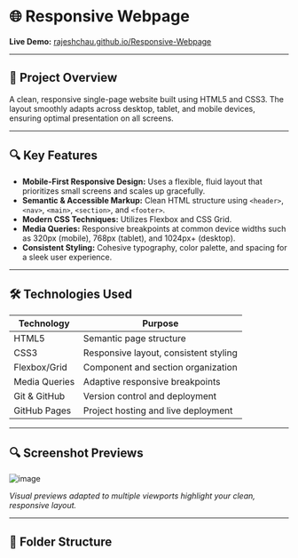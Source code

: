# 🌐 Responsive Webpage

**Live Demo:** [rajeshchau.github.io/Responsive-Webpage](https://rajeshchau.github.io/Responsive-Webpage/)

---

## 🚀 Project Overview

A clean, responsive single-page website built using HTML5 and CSS3. The layout smoothly adapts across desktop, tablet, and mobile devices, ensuring optimal presentation on all screens.

---

## 🔍 Key Features

- **Mobile-First Responsive Design:** Uses a flexible, fluid layout that prioritizes small screens and scales up gracefully.
- **Semantic & Accessible Markup:** Clean HTML structure using `<header>`, `<nav>`, `<main>`, `<section>`, and `<footer>`.
- **Modern CSS Techniques:** Utilizes Flexbox and CSS Grid.
- **Media Queries:** Responsive breakpoints at common device widths such as 320px (mobile), 768px (tablet), and 1024px+ (desktop).
- **Consistent Styling:** Cohesive typography, color palette, and spacing for a sleek user experience.

---

## 🛠️ Technologies Used

| Technology     | Purpose                                 |
|----------------|-----------------------------------------|
| HTML5          | Semantic page structure                 |
| CSS3           | Responsive layout, consistent styling   |
| Flexbox/Grid   | Component and section organization      |
| Media Queries  | Adaptive responsive breakpoints         |
| Git & GitHub   | Version control and deployment         |
| GitHub Pages   | Project hosting and live deployment    |

---

## 🔍 Screenshot Previews

![image](https://github.com/user-attachments/assets/b3a184ca-b043-4c24-b734-ea8e4f82f600)


*Visual previews adapted to multiple viewports highlight your clean, responsive layout.*

---

## 📂 Folder Structure

